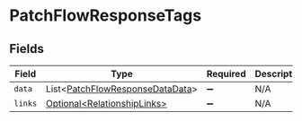 # PatchFlowResponseTags


## Fields

| Field                                                                                    | Type                                                                                     | Required                                                                                 | Description                                                                              |
| ---------------------------------------------------------------------------------------- | ---------------------------------------------------------------------------------------- | ---------------------------------------------------------------------------------------- | ---------------------------------------------------------------------------------------- |
| `data`                                                                                   | List\<[PatchFlowResponseDataData](../../models/components/PatchFlowResponseDataData.md)> | :heavy_minus_sign:                                                                       | N/A                                                                                      |
| `links`                                                                                  | [Optional\<RelationshipLinks>](../../models/components/RelationshipLinks.md)             | :heavy_minus_sign:                                                                       | N/A                                                                                      |